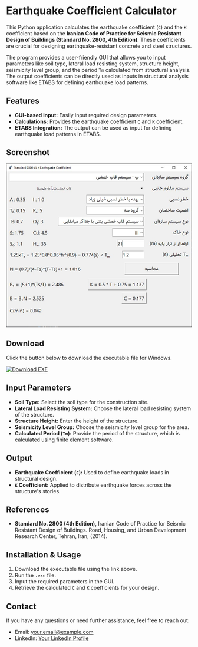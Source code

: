 # Earthquake Coefficient Calculator

This Python application calculates the earthquake coefficient (`C`) and the `K` coefficient based on the **Iranian Code of Practice for Seismic Resistant Design of Buildings (Standard No. 2800, 4th Edition)**. These coefficients are crucial for designing earthquake-resistant concrete and steel structures.

The program provides a user-friendly GUI that allows you to input parameters like soil type, lateral load resisting system, structure height, seismicity level group, and the period `Tm` calculated from structural analysis. The output coefficients can be directly used as inputs in structural analysis software like ETABS for defining earthquake load patterns.

## Features

- **GUI-based input:** Easily input required design parameters.
- **Calculations:** Provides the earthquake coefficient `C` and `K` coefficient.
- **ETABS Integration:** The output can be used as input for defining earthquake load patterns in ETABS.

## Screenshot

![Earthquake Coefficient Calculator GUI](https://github.com/alinadimm/2800V4-eq-coefficient-calculator/blob/main/2800v4_EQ_coeff_screenshot.jpg)

## Download

Click the button below to download the executable file for Windows.

[![Download EXE](https://img.shields.io/badge/Download-EXE-blue?style=for-the-badge&logo=windows)]([https://your-link-to-exe-file.com](https://github.com/alinadimm/2800V4-eq-coefficient-calculator/blob/master/2800V4_EQ-Coeff.exe))

## Input Parameters

- **Soil Type:** Select the soil type for the construction site.
- **Lateral Load Resisting System:** Choose the lateral load resisting system of the structure.
- **Structure Height:** Enter the height of the structure.
- **Seismicity Level Group:** Choose the seismicity level group for the area.
- **Calculated Period (`Tm`):** Provide the period of the structure, which is calculated using finite element software.

## Output

- **Earthquake Coefficient (`C`):** Used to define earthquake loads in structural design.
- **`K` Coefficient:** Applied to distribute earthquake forces across the structure's stories.

## References

- **Standard No. 2800 (4th Edition),** Iranian Code of Practice for Seismic Resistant Design of Buildings. Road, Housing, and Urban Development Research Center, Tehran, Iran, (2014).

## Installation & Usage

1. Download the executable file using the link above.
2. Run the `.exe` file.
3. Input the required parameters in the GUI.
4. Retrieve the calculated `C` and `K` coefficients for your design.


## Contact

If you have any questions or need further assistance, feel free to reach out:

- Email: [your.email@example.com](alinadim7697@gmail.com.com)
- LinkedIn: [Your LinkedIn Profile](https://www.linkedin.com/in/ali-nadim)

